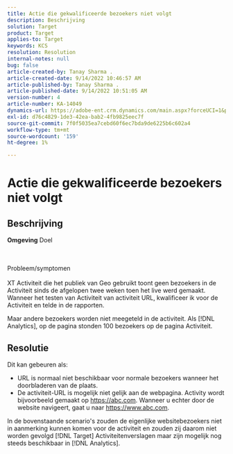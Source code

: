 ```yaml
---
title: Actie die gekwalificeerde bezoekers niet volgt
description: Beschrijving
solution: Target
product: Target
applies-to: Target
keywords: KCS
resolution: Resolution
internal-notes: null
bug: false
article-created-by: Tanay Sharma .
article-created-date: 9/14/2022 10:46:57 AM
article-published-by: Tanay Sharma .
article-published-date: 9/14/2022 10:51:05 AM
version-number: 4
article-number: KA-14049
dynamics-url: https://adobe-ent.crm.dynamics.com/main.aspx?forceUCI=1&pagetype=entityrecord&etn=knowledgearticle&id=eb27b88a-1a34-ed11-9db1-002248086735
exl-id: d76c4829-1de3-42ea-bab2-4fb9825eec7f
source-git-commit: 7f0f5035ea7cebd60f6ec7bda9de6225b6c602a4
workflow-type: tm+mt
source-wordcount: '159'
ht-degree: 1%

---
```


# Actie die gekwalificeerde bezoekers niet volgt

## Beschrijving

<b>Omgeving</b>
Doel


<br><br>Probleem/symptomen<br><br>
XT Activiteit die het publiek van Geo gebruikt toont geen bezoekers in de Activiteit sinds de afgelopen twee weken toen het live werd gemaakt. Wanneer het testen van Activiteit van activiteit URL, kwalificeer ik voor de Activiteit en telde in de rapporten.



Maar andere bezoekers worden niet meegeteld in de activiteit. Als [!DNL Analytics], op de pagina stonden 100 bezoekers op de pagina Activiteit.

## Resolutie


Dit kan gebeuren als:

- URL is normaal niet beschikbaar voor normale bezoekers wanneer het doorbladeren van de plaats.
- De activiteit-URL is mogelijk niet gelijk aan de webpagina. Activity wordt bijvoorbeeld gemaakt op https://abc.com. Wanneer u echter door de website navigeert, gaat u naar https://www.abc.com.


In de bovenstaande scenario&#39;s zouden de eigenlijke websitebezoekers niet in aanmerking kunnen komen voor de activiteit en zouden zij daarom niet worden gevolgd [!DNL Target] Activiteitenverslagen maar zijn mogelijk nog steeds beschikbaar in [!DNL Analytics].

